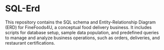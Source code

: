 # SQL-Erd
This repository contains the SQL schema and Entity-Relationship Diagram (ERD) for FineFoods4U, a conceptual food delivery business. It includes scripts for database setup, sample data population, and predefined queries to manage and analyze business operations, such as orders, deliveries, and restaurant certifications.
